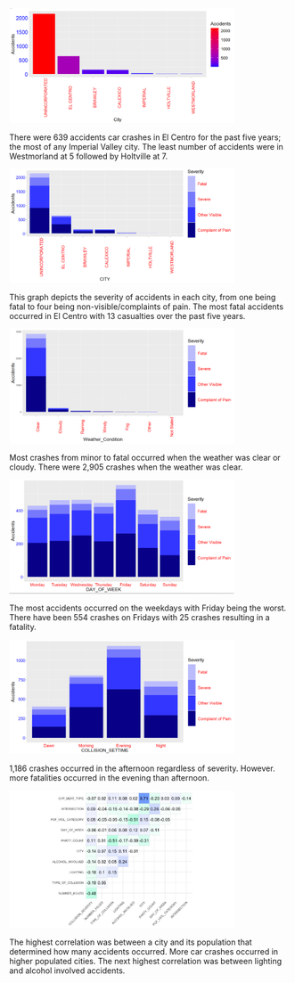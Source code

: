<img height="10%" width="80%" alt="hdma" src="https://raw.githubusercontent.com/BigDataForSanDiego/team250/main/Images/Accidents_in_Cities.png">

There were 639 accidents car crashes in El Centro for the past five years; the most of any Imperial Valley city. The least number of accidents were in Westmorland at 5 followed by Holtville at 7.


<img height="10%" width="80%" alt="hdma" src="https://raw.githubusercontent.com/BigDataForSanDiego/team250/main/Images/Accidents_by_CIty_with_Severity.png">

This graph depicts the severity of accidents in each city, from one being fatal to four being non-visible/complaints of pain. The most fatal accidents occurred in El Centro with 13 casualties over the past five years.


<img height="10%" width="80%" alt="hdma" src="https://raw.githubusercontent.com/BigDataForSanDiego/team250/main/Images/Accidents_by_Weather_Condition_with_Severity.png">

Most crashes from minor to fatal occurred when the weather was clear or cloudy. There were 2,905 crashes when the weather was clear.


<img height="10%" width="80%" alt="hdma" src="https://raw.githubusercontent.com/BigDataForSanDiego/team250/main/Images/Accidents_by_Day_of_Week_with_Severity.png">

The most accidents occurred on the weekdays with Friday being the worst. There have been 554 crashes on Fridays with 25 crashes resulting in a fatality.


<img height="10%" width="80%" alt="hdma" src="https://raw.githubusercontent.com/BigDataForSanDiego/team250/main/Images/Accidents_by_Time_with_Severity.png">

1,186 crashes occurred in the afternoon regardless of severity. However. more fatalities occurred in the evening than afternoon.


<img height="10%" width="80%" alt="hdma" src="https://raw.githubusercontent.com/BigDataForSanDiego/team250/main/Images/CorAnalysis.jpg">

The highest correlation was between a city and its population that determined how many accidents occurred. More car crashes occurred in higher populated cities. The next highest correlation was between lighting and alcohol involved accidents.
